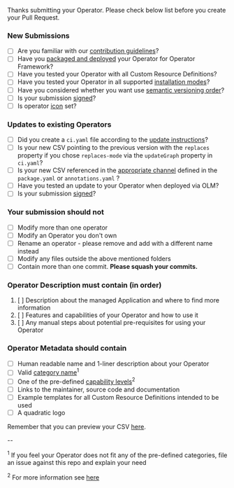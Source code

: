 Thanks submitting your Operator. Please check below list before you create your Pull Request.

### New Submissions

* [ ] Are you familiar with our [contribution guidelines](https://github.com/operator-framework/community-operators/blob/master/docs/contributing-via-pr.md)?
* [ ] Have you [packaged and deployed](https://github.com/operator-framework/community-operators/blob/master/docs/testing-operators.md) your Operator for Operator Framework?
* [ ] Have you tested your Operator with all Custom Resource Definitions?
* [ ] Have you tested your Operator in all supported [installation modes](https://github.com/operator-framework/operator-lifecycle-manager/blob/master/doc/design/building-your-csv.md#operator-metadata)?
* [ ] Have you considered whether you want use [semantic versioning order](https://github.com/operator-framework/community-operators/blob/master/docs/operator-ci-yaml.md#semver-mode)?
* [ ] Is your submission [signed](https://github.com/operator-framework/community-operators/blob/master/docs/contributing-prerequisites.md#sign-your-work)?
* [ ] Is operator [icon](https://github.com/operator-framework/community-operators/blob/master/docs/packaging-operator.md#operator-icon) set?

### Updates to existing Operators

* [ ] Did you create a `ci.yaml` file according to the [update instructions](https://github.com/operator-framework/community-operators/blob/master/docs/operator-ci-yaml.md)?
* [ ] Is your new CSV pointing to the previous version with the `replaces` property if you chose `replaces-mode` via the `updateGraph` property in `ci.yaml`?
* [ ] Is your new CSV referenced in the [appropriate channel](https://github.com/operator-framework/community-operators/blob/master/docs/packaging-operator.md#channels) defined in the `package.yaml` or `annotations.yaml` ?
* [ ] Have you tested an update to your Operator when deployed via OLM?
* [ ] Is your submission [signed](https://github.com/operator-framework/community-operators/blob/master/docs/contributing-prerequisites.md#sign-your-work)?

### Your submission should not

* [ ] Modify more than one operator
* [ ] Modify an Operator you don't own
* [ ] Rename an operator - please remove and add with a different name instead
* [ ] Modify any files outside the above mentioned folders
* [ ] Contain more than one commit. **Please squash your commits.**

### Operator Description must contain (in order)

1. [ ] Description about the managed Application and where to find more information
2. [ ] Features and capabilities of your Operator and how to use it
3. [ ] Any manual steps about potential pre-requisites for using your Operator

### Operator Metadata should contain

* [ ] Human readable name and 1-liner description about your Operator
* [ ] Valid [category name](https://github.com/operator-framework/community-operators/blob/master/docs/packaging-operator.md#categories)<sup>1</sup>
* [ ] One of the pre-defined [capability levels](https://github.com/operator-framework/operator-courier/blob/4d1a25d2c8d52f7de6297ec18d8afd6521236aa2/operatorcourier/validate.py#L556)<sup>2</sup>
* [ ] Links to the maintainer, source code and documentation
* [ ] Example templates for all Custom Resource Definitions intended to be used
* [ ] A quadratic logo

Remember that you can preview your CSV [here](https://operatorhub.io/preview).

--

<sup>1</sup> If you feel your Operator does not fit any of the pre-defined categories, file an issue against this repo and explain your need

<sup>2</sup> For more information see [here](https://sdk.operatorframework.io/docs/overview/#operator-capability-level)
